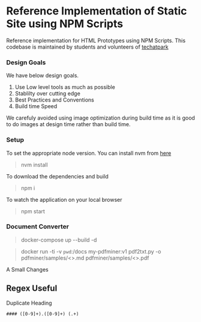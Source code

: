 # Reference Implementation of Static Site using NPM Scripts
Reference implementation for HTML Prototypes using NPM Scripts. This codebase is maintained by students and volunteers of [techatpark](http://www.techatpark.com)

### Design Goals

We have below design goals.

1. Use Low level tools as much as possible
1. Stablilty over cutting edge
1. Best Practices and Conventions
1. Build time Speed 

We carefuly avoided using image optimization during build time as it is good to do images at design time rather than build time.

### Setup

To set the appropriate node version. You can install nvm from [here](https://github.com/nvm-sh/nvm)

> nvm install

To download the dependencies and build

> npm i

To watch the application on your local browser

> npm start

### Document Converter

> docker-compose up --build -d

> docker run -ti -v `pwd`:/docs my-pdfminer:v1 pdf2txt.py -o pdfminer/samples/<<FILE>>.md pdfminer/samples/<<FILE>>.pdf

A Small Changes


## Regex Useful

Duplicate Heading

```
#### ([0-9]+).([0-9]+) (.+)
```